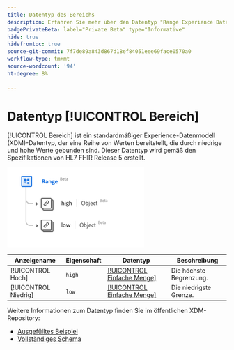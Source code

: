 ```yaml
---
title: Datentyp des Bereichs
description: Erfahren Sie mehr über den Datentyp "Range Experience Data Model (XDM)".
badgePrivateBeta: label="Private Beta" type="Informative"
hide: true
hidefromtoc: true
source-git-commit: 7f7de89a843d867d18ef84051eee69face0570a0
workflow-type: tm+mt
source-wordcount: '94'
ht-degree: 8%

---
```


# Datentyp [!UICONTROL Bereich]

[!UICONTROL Bereich] ist ein standardmäßiger Experience-Datenmodell (XDM)-Datentyp, der eine Reihe von Werten bereitstellt, die durch niedrige und hohe Werte gebunden sind. Dieser Datentyp wird gemäß den Spezifikationen von HL7 FHIR Release 5 erstellt.

![Struktur des Datentyps für den Bereich](../../images/data-types/healthcare/range.png)

| Anzeigename | Eigenschaft | Datentyp | Beschreibung |
| --- | --- | --- | --- |
| [!UICONTROL Hoch] | `high` | [[!UICONTROL Einfache Menge]](../healthcare/simple-quantity.md) | Die höchste Begrenzung. |
| [!UICONTROL Niedrig] | `low` | [[!UICONTROL Einfache Menge]](../healthcare/simple-quantity.md) | Die niedrigste Grenze. |

Weitere Informationen zum Datentyp finden Sie im öffentlichen XDM-Repository:

* [Ausgefülltes Beispiel](https://github.com/adobe/xdm/blob/master/extensions/industry/healthcare/fhir/datatypes/range.example.1.json)
* [Vollständiges Schema](https://github.com/adobe/xdm/blob/master/extensions/industry/healthcare/fhir/datatypes/range.schema.json)
